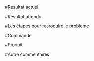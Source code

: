 #Résultat actuel

#Résultat attendu

#Les étapes pour reproduire le problème

#Commande 

#Produit

#Autre commentaires
